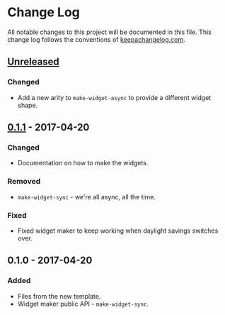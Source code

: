 # Change Log
All notable changes to this project will be documented in this file. This change log follows the conventions of [keepachangelog.com](http://keepachangelog.com/).

## [Unreleased]
### Changed
- Add a new arity to `make-widget-async` to provide a different widget shape.

## [0.1.1] - 2017-04-20
### Changed
- Documentation on how to make the widgets.

### Removed
- `make-widget-sync` - we're all async, all the time.

### Fixed
- Fixed widget maker to keep working when daylight savings switches over.

## 0.1.0 - 2017-04-20
### Added
- Files from the new template.
- Widget maker public API - `make-widget-sync`.

[Unreleased]: https://github.com/your-name/application-management/compare/0.1.1...HEAD
[0.1.1]: https://github.com/your-name/application-management/compare/0.1.0...0.1.1
